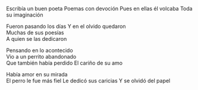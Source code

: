 Escribía un buen poeta 
Poemas con devoción
Pues en ellas él volcaba
Toda su imaginación

Fueron pasando los días
Y en el olvido quedaron                           
Muchas de sus poesías                    
A quien se las dedicaron                        

Pensando en lo acontecido              
Vio a un perrito abandonado        
Que también había perdido
El cariño de su amo

Había amor en su mirada       
El perro le fue más fiel 
Le dedicó sus caricias
Y se olvidó del papel